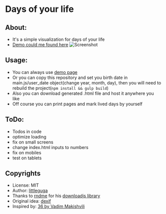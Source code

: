 Days of your life
===

## About:

* It's a simple visualization for days of your life
* [Demo could me found here](https://littleguga.github.io/days-of-your-life/)
![Screenshot](https://raw.githubusercontent.com/littleguga/days-of-your-life/gh-pages/screenshot.png)

## Usage:
* You can always use [demo page](https://littleguga.github.io/days-of-your-life/)
* Or you can copy this repository and set you birth date in main.js/user_date object(change year, month, day), then you will need to rebuild the project(`npm install && gulp build`)
* Also you can download generated .html file and host it anywhere you like
* Off course you can print pages and mark lived days by yourself

## ToDo:
* Todos in code
* optimize loading
* fix on small screens
* change index.html inputs to numbers
* fix on mobiles
* test on tablets

## Copyrights
* License: MIT
* Author: [littleguga](https://github.com/littleguga/)
* Thanks to [rndme](https://github.com/rndme/) for his [downloadjs library](https://github.com/rndme/download)
* Original idea: [dexif](https://github.com/dexif/YourLife)
* Inspired by: [36 by Vadim Makishvili](https://www.youtube.com/watch?v=xPPCzryZK44)